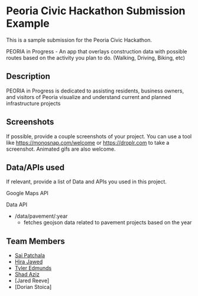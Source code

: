 # Peoria Civic Hackathon Submission Example

This is a sample submission for the Peoria Civic Hackathon. 

PEORIA in Progress - An app that overlays construction data with possible routes based on the activity you plan to do. (Walking, Driving, Biking, etc)

## Description

PEORIA in Progress is dedicated to assisting residents, business owners, and visitors of Peoria visualize and understand current and planned infrastructure projects

## Screenshots

If possible, provide a couple screenshots of your project. You can use a tool like https://monosnap.com/welcome or https://droplr.com to take a screenshot. Animated gifs are also welcome.

## Data/APIs used

If relevant, provide a list of Data and APIs you used in this project.

Google Maps API

Data API
- /data/pavement/:year
  + fetches geojson data related to pavement projects based on the year

## Team Members

+ [Sai Patchala](https://github.com/sia2311)
+ [Hira Jawed](https://github.com/hirajawed)
+ [Tyler Edmunds](https://github.com/TedtheDev)
+ [Shad Aziz](https://github.com/azizshad)
+ [Jared Reeve]
+ [Dorian Stoica]
